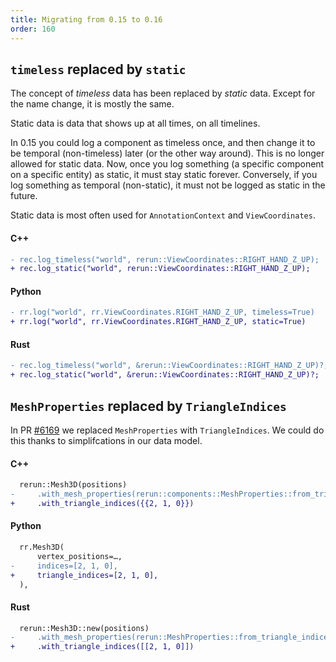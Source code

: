 ```yaml
---
title: Migrating from 0.15 to 0.16
order: 160
---
```



## `timeless` replaced by `static`
The concept of _timeless_ data has been replaced by _static_ data.
Except for the name change, it is mostly the same.

Static data is data that shows up at all times, on all timelines.

In 0.15 you could log a component as timeless once, and then change it to be temporal (non-timeless) later (or the other way around). This is no longer allowed for static data.
Now, once you log something (a specific component on a specific entity) as static, it must stay static forever.
Conversely, if you log something as temporal (non-static), it must not be logged as static in the future.

Static data is most often used for `AnnotationContext` and `ViewCoordinates`.


#### C++
```diff
- rec.log_timeless("world", rerun::ViewCoordinates::RIGHT_HAND_Z_UP);
+ rec.log_static("world", rerun::ViewCoordinates::RIGHT_HAND_Z_UP);
```

#### Python
```diff
- rr.log("world", rr.ViewCoordinates.RIGHT_HAND_Z_UP, timeless=True)
+ rr.log("world", rr.ViewCoordinates.RIGHT_HAND_Z_UP, static=True)
```

#### Rust
```diff
- rec.log_timeless("world", &rerun::ViewCoordinates::RIGHT_HAND_Z_UP)?;
+ rec.log_static("world", &rerun::ViewCoordinates::RIGHT_HAND_Z_UP)?;
```




## `MeshProperties` replaced by `TriangleIndices`
In PR [#6169](https://github.com/rerun-io/rerun/pull/6169) we replaced `MeshProperties` with `TriangleIndices`. We could do this thanks to simplifcations in our data model.

#### C++
```diff
  rerun::Mesh3D(positions)
-     .with_mesh_properties(rerun::components::MeshProperties::from_triangle_indices({{2, 1, 0}}))
+     .with_triangle_indices({{2, 1, 0}})
```

#### Python
```diff
  rr.Mesh3D(
      vertex_positions=…,
-     indices=[2, 1, 0],
+     triangle_indices=[2, 1, 0],
  ),
```

#### Rust
```diff
  rerun::Mesh3D::new(positions)
-     .with_mesh_properties(rerun::MeshProperties::from_triangle_indices([[2, 1, 0]]))
+     .with_triangle_indices([[2, 1, 0]])
```
